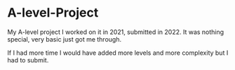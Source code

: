 # A-level-Project

My A-level project I worked on it in 2021, submitted in 2022. 
It was nothing special, very basic just got me through. 

If I had more time I would have added more levels and more complexity but I had to submit.


